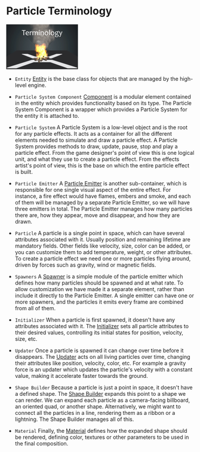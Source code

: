 # Particle Terminology

![images/particles-reference-terminology-0.png](images/particles-reference-terminology-0.png) 

- `Entity`
	[Entity](../../../engine/entity-component-model/index.md) is the base class for objects that are managed by the high-level engine.
	
- `Particle System Component`
	[Component](../../../engine/entity-component-model/index.md) is a modular element contained in the entity which provides functionality based on its type. The Particle System Component is a wrapper which provides a Particle System for the entity it is attached to.
	
- `Particle System`
	A Particle System is a low-level object and is the root for any particle effects. It acts as a container for all the different elements needed to simulate and draw a particle effect. A Particle System provides methods to draw, update, pause, stop and play a particle effect. From the game designer's point of view this is one logical unit, and what they use to create a particle effect. From the effects artist's point of view, this is the base on which the entire particle effect is built.
	
- `Particle Emitter`
	A [Particle Emitter](../particles-reference-emitters/index.md) is another sub-container, which is responsible for one single visual aspect of the entire effect. For instance, a fire effect would have flames, embers and smoke, and each of them will be managed by a separate Particle Emitter, so we will have three emitters in total. The Particle Emitter manages how many particles there are, how they appear, move and disappear, and how they are drawn.
	
- `Particle`
	A particle is a single point in space, which can have several attributes associated with it. Usually position and remaining lifetime are mandatory fields. Other fields like velocity, size, color can be added, or you can customize them to add temperature, weight, or other attributes. To create a particle effect we need one or more particles flying around, driven by forces such as gravity, wind or magnetic fields.
	
- `Spawners`
	A [Spawner](../particles-reference-spawners/index.md) is a simple module of the particle emitter which defines how many particles should be spawned and at what rate. To allow customization we have made it a separate element, rather than include it directly to the Particle Emitter. A single emitter can have one or more spawners, and the particles it emits every frame are combined from all of them.
		
- `Initializer`
	When a particle is first spawned, it doesn't have any attributes associated with it. The [Initializer](../particles-reference-initializers/index.md) sets all particle attributes to their desired values, controlling its initial states for position, velocity, size, etc.
	
- `Updater`
	Once a particle is spawned it can change over time before it disappears. The [Updater](../particles-reference-updaters/index.md) acts on all living particles over time, changing their attributes like position, velocity, color, etc. For example a gravity force is an updater which updates the particle's velocity with a constant value, making it accelerate faster towards the ground.
	
- `Shape Builder`
	Because a particle is just a point in space, it doesn't have a defined shape. The [Shape Builder](../particles-reference-shapebuilders/index.md) expands this point to a shape we can render. We can expand each particle as a camera-facing billboard, an oriented quad, or another shape. Alternatively, we might want to connect all the particles in a line, rendering them as a ribbon or a lightning. The Shape Builder manages all of this.
	
- `Material`
	Finally, the [Material](../particles-reference-materials/index.md) defines how the expanded shape should be rendered, defining color, textures or other parameters to be used in the final composition.
	


